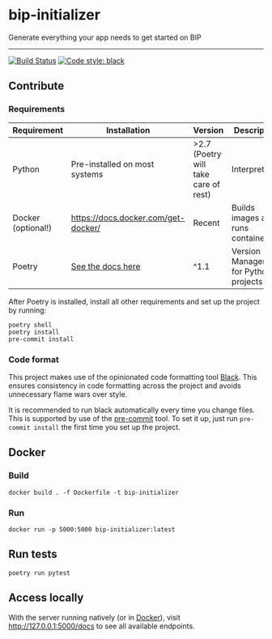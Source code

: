 # bip-initializer

Generate everything your app needs to get started on BIP

----

[![Build Status](https://dev.azure.com/statisticsnorway/Stratus/_apis/build/status/statisticsnorway.bip-initializer?repoName=statisticsnorway%2Fbip-initializer&branchName=refs%2Fpull%2F9%2Fmerge)](https://dev.azure.com/statisticsnorway/Stratus/_build/latest?definitionId=194&repoName=statisticsnorway%2Fbip-initializer&branchName=refs%2Fpull%2F9%2Fmerge)
[![Code style: black](https://img.shields.io/badge/code%20style-black-000000.svg)](https://github.com/psf/black)

## Contribute

### Requirements

Requirement        | Installation | Version  | Description
------------------ | ------------ | -------- | ----------------
Python             | Pre-installed on most systems | >2.7 (Poetry will take care of rest)     | Interpreter
Docker (optional!) | <https://docs.docker.com/get-docker/> | Recent | Builds images and runs containers
Poetry             | [See the docs here](https://python-poetry.org/docs/#osx-linux-bashonwindows-install-instructions) | ^1.1     | Version Management for Python projects

After Poetry is installed, install all other requirements and set up the project by running:

```command
poetry shell
poetry install
pre-commit install
```

### Code format

This project makes use of the opinionated code formatting tool [Black](https://github.com/psf/black). This ensures consistency in code formatting across the project and avoids unnecessary flame wars over style.

It is recommended to run black automatically every time you change files. This is supported by use of the [pre-commit](https://pre-commit.com/) tool. To set it up, just run `pre-commit install` the first time you set up the project.

## Docker

### Build

```command
docker build . -f Dockerfile -t bip-initializer
```

### Run

```command
docker run -p 5000:5000 bip-initializer:latest
```

## Run tests

```command
poetry run pytest
```

## Access locally

With the server running natively (or in [Docker](#Docker)), visit <http://127.0.0.1:5000/docs> to see all available endpoints.
